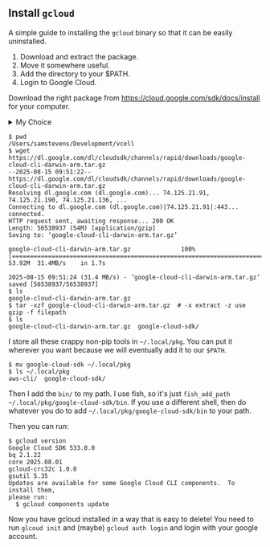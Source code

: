 ## Install `gcloud`

A simple guide to installing the `gcloud` binary so that it can be easily uninstalled.

1. Download and extract the package.
2. Move it somewhere useful.
3. Add the directory to your $PATH.
4. Login to Google Cloud.

Download the right package from https://cloud.google.com/sdk/docs/install for your computer.

<details>
<summary>My Choice</summary>

I clicked the macOS tab and then chose the macOS 64-bit Apple Silicon option: https://dl.google.com/dl/cloudsdk/channels/rapid/downloads/google-cloud-cli-darwin-arm.tar.gz

You can download and extract this to whatever directory you want. We will move it.

</details>

```
$ pwd
/Users/samstevens/Development/vcell
$ wget https://dl.google.com/dl/cloudsdk/channels/rapid/downloads/google-cloud-cli-darwin-arm.tar.gz
--2025-08-15 09:51:22--  https://dl.google.com/dl/cloudsdk/channels/rapid/downloads/google-cloud-cli-darwin-arm.tar.gz
Resolving dl.google.com (dl.google.com)... 74.125.21.91, 74.125.21.190, 74.125.21.136, ...
Connecting to dl.google.com (dl.google.com)|74.125.21.91|:443... connected.
HTTP request sent, awaiting response... 200 OK
Length: 56538937 (54M) [application/gzip]
Saving to: ‘google-cloud-cli-darwin-arm.tar.gz’

google-cloud-cli-darwin-arm.tar.gz              100%[====================================================================================================>]  53.92M  31.4MB/s    in 1.7s

2025-08-15 09:51:24 (31.4 MB/s) - ‘google-cloud-cli-darwin-arm.tar.gz’ saved [56538937/56538937]
$ ls
google-cloud-cli-darwin-arm.tar.gz
$ tar -xzf google-cloud-cli-darwin-arm.tar.gz  # -x extract -z use gzip -f filepath
$ ls
google-cloud-cli-darwin-arm.tar.gz  google-cloud-sdk/
```

I store all these crappy non-pip tools in `~/.local/pkg`. You can put it wherever you want because we will eventually add it to our `$PATH`.

```
$ mv google-cloud-sdk ~/.local/pkg
$ ls ~/.local/pkg
aws-cli/  google-cloud-sdk/
```

Then I add the `bin/` to my path.
I use fish, so it's just `fish_add_path ~/.local/pkg/google-cloud-sdk/bin`.
If you use a different shell, then do whatever you do to add `~/.local/pkg/google-cloud-sdk/bin` to your path.

Then you can run:

```
$ gcloud version
Google Cloud SDK 533.0.0
bq 2.1.22
core 2025.08.01
gcloud-crc32c 1.0.0
gsutil 5.35
Updates are available for some Google Cloud CLI components.  To install them,
please run:
  $ gcloud components update
```

Now you have gcloud installed in a way that is easy to delete!
You need to run `glcoud init` and (maybe) `gcloud auth login` and login with your google account.
